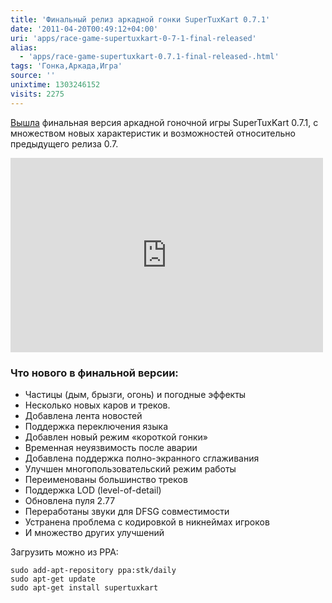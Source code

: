 ```yaml
---
title: 'Финальный релиз аркадной гонки SuperTuxKart 0.7.1'
date: '2011-04-20T00:49:12+04:00'
uri: 'apps/race-game-supertuxkart-0-7-1-final-released'
alias: 
  - 'apps/race-game-supertuxkart-0.7.1-final-released-.html'
tags: 'Гонка,Аркада,Игра'
source: ''
unixtime: 1303246152
visits: 2275
---
```

[Вышла](http://supertuxkart.blogspot.com/2011/04/supertuxkart-071-released.html) финальная версия аркадной гоночной игры SuperTuxKart 0.7.1, с множеством новых характеристик и возможностей относительно предыдущего релиза 0.7.

<iframe title="YouTube video player" width="500" height="311" src="https://www.youtube.com/embed/OB8B8ZxufEs" frameborder="0" allowfullscreen=""></iframe>

### Что нового в финальной версии:

*   Частицы (дым, брызги, огонь) и погодные эффекты
*   Несколько новых каров и треков.
*   Добавлена лента новостей
*   Поддержка переключения языка
*   Добавлен новый режим «короткой гонки»
*   Временная неуязвимость после аварии
*   Добавлена поддержка полно-экранного сглаживания
*   Улучшен многопользовательский режим работы
*   Переименованы большинство треков
*   Поддержка LOD (level-of-detail)
*   Обновлена пуля 2.77
*   Переработаны звуки для DFSG совместимости
*   Устранена проблема с кодировкой в никнеймах игроков
*   И множество других улучшений

  

Загрузить можно из PPA:

```
sudo add-apt-repository ppa:stk/daily
sudo apt-get update
sudo apt-get install supertuxkart
 
```
